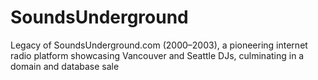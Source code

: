 # SoundsUnderground
Legacy of SoundsUnderground.com (2000–2003), a pioneering internet radio platform showcasing Vancouver and Seattle DJs, culminating in a domain and database sale
